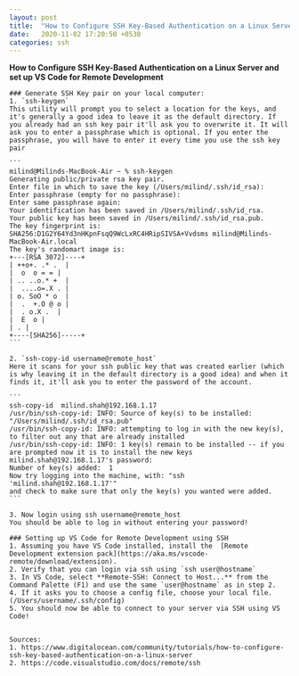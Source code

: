 ```yaml
---
layout: post
title:  "How to Configure SSH Key-Based Authentication on a Linux Server and set up VS Code for Remote Development"
date:   2020-11-02 17:20:50 +0530
categories: ssh
---
```

**How to Configure SSH Key-Based Authentication on a Linux Server and set up VS Code for Remote Development**

	### Generate SSH Key pair on your local computer:
	1. `ssh-keygen`
	This utility will prompt you to select a location for the keys, and it's generally a good idea to leave it as the default directory. If you already had an ssh key pair it'll ask you to overwrite it. It will ask you to enter a passphrase which is optional. If you enter the passphrase, you will have to enter it every time you use the ssh key pair

	```
	milind@Milinds-MacBook-Air ~ % ssh-keygen
	Generating public/private rsa key pair.
	Enter file in which to save the key (/Users/milind/.ssh/id_rsa):
	Enter passphrase (empty for no passphrase):
	Enter same passphrase again:
	Your identification has been saved in /Users/milind/.ssh/id_rsa.
	Your public key has been saved in /Users/milind/.ssh/id_rsa.pub.
	The key fingerprint is:
	SHA256:D1G2Y64Yd3nHKpnFsqQ9WcLxRC4HRipSIVSA+Vvdsms milind@Milinds-MacBook-Air.local
	The key's randomart image is:
	+---[RSA 3072]----+
	| ++o+. .* .  |
	|  o  o = = |
	| .. ..o.* +  |
	|  ....o=.X . |
	| o. SoO * o  |
	|  .  +.O @ o |
	|  . o.X .  |
	|  E  o |
	| . |
	+----[SHA256]-----+
	```

	2. `ssh-copy-id username@remote_host`
	Here it scans for your ssh public key that was created earlier (which is why leaving it in the default directory is a good idea) and when it finds it, it'll ask you to enter the password of the account.

	```
	ssh-copy-id  milind.shah@192.168.1.17
	/usr/bin/ssh-copy-id: INFO: Source of key(s) to be installed: "/Users/milind/.ssh/id_rsa.pub"
	/usr/bin/ssh-copy-id: INFO: attempting to log in with the new key(s), to filter out any that are already installed
	/usr/bin/ssh-copy-id: INFO: 1 key(s) remain to be installed -- if you are prompted now it is to install the new keys
	milind.shah@192.168.1.17's password:
	Number of key(s) added:  1
	Now try logging into the machine, with: "ssh 'milind.shah@192.168.1.17'"
	and check to make sure that only the key(s) you wanted were added.
	```

	3. Now login using ssh username@remote_host
	You should be able to log in without entering your password!

	### Setting up VS Code for Remote Development using SSH
	1. Assuming you have VS Code installed, install the  [Remote Development extension pack](https://aka.ms/vscode-remote/download/extension).
	2. Verify that you can login via ssh using `ssh user@hostname`
	3. In VS Code, select **Remote-SSH: Connect to Host...** from the Command Palette (F1) and use the same `user@hostname` as in step 2.
	4. If it asks you to choose a config file, choose your local file. (/Users/username/.ssh/config)
	5. You should now be able to connect to your server via SSH using VS Code!


	Sources:
	1. https://www.digitalocean.com/community/tutorials/how-to-configure-ssh-key-based-authentication-on-a-linux-server
	2. https://code.visualstudio.com/docs/remote/ssh 